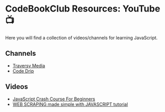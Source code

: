 # CodeBookClub Resources: YouTube 📺
Here you will find a collection of videos/channels for learning JavaScript.

## Channels
- [Traversy Media](https://www.youtube.com/channel/UC29ju8bIPH5as8OGnQzwJyA)
- [Code Drip](https://www.youtube.com/channel/UCRLEADhMcb8WUdnQ5_Alk7g/videos)

## Videos
- [JavaScript Crash Course For Beginners](https://www.youtube.com/watch?v=hdI2bqOjy3c)
- [WEB SCRAPING made simple with JAVASCRIPT tutorial](https://www.youtube.com/watch?v=TzZ3YOUhCxo)
